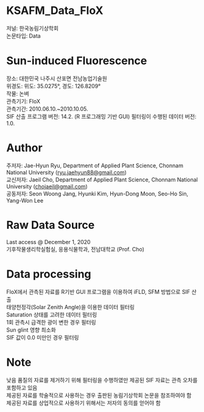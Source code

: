 # KSAFM_Data_FloX
저널: 한국농림기상학회  
논문타입: Data

# Sun-induced Fluorescence
장소: 대한민국 나주시 산포면 전남농업기술원  
위경도: 위도: 35.0275°, 경도: 126.8209°  
작물: 논벼  
관측기기: FloX  
관측기간: 2010.06.10.~2010.10.05.  
SIF 산출 프로그램 버전: 14.2. (R 프로그래밍 기반 GUI)
필터링이 수행된 데이터 버전: 1.0.

# Author
주저자: Jae-Hyun Ryu, Department of Applied Plant Science, Chonnam National University (ryu.jaehyun88@gmail.com)   
교신저자: Jaeil Cho, Department of Applied Plant Science, Chonnam National University (chojaeil@gmail.com)  
공동저자: Seon Woong Jang, Hyunki Kim, Hyun-Dong Moon, Seo-Ho Sin, Yang-Won Lee  

# Raw Data Source
Last access @ December 1, 2020  
기후작물생리학실험실, 응용식물학과, 전남대학교 (Prof. Cho)  

# Data processing
FloX에서 관측된 자료를 R기반 GUI 프로그램을 이용하여 iFLD, SFM 방법으로 SIF 산출  
태양천정각(Solar Zenith Angle)을 이용한 데이터 필터링  
Saturation 상태를 고려한 데이터 필터링  
1회 관측시 급격한 광이 변한 경우 필터링  
Sun glint 영향 최소화  
SIF 값이 0.0 미만인 경우 필터링  

# Note
낮음 품질의 자료를 제거하기 위해 필터링을 수행하였만 제공된 SIF 자료는 관측 오차를 포함하고 있음  
제공된 자료를 학술적으로 사용하는 경우 출판된 농림기상학회 논문을 참조하여야 함  
제공된 자료를 상업적으로 사용하기 위해서는 저자의 동의를 얻어야 함  
